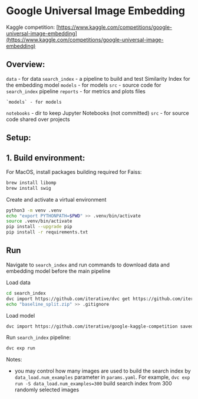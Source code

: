 Google Universal Image Embedding
==============================

Kaggle competition: [https://www.kaggle.com/competitions/google-universal-image-embedding](https://www.kaggle.com/competitions/google-universal-image-embedding)


Overview:
------
`data` - for data 
`search_index` - a pipeline to build and test Similarity Index for the embedding model
    `models` - for models
    `src` - source code for `search_index` pipeline
    `reports` - for  metrics and plots files 
    
    `models` - for models
    
`notebooks` - dir to keep Jupyter Notebooks (not committed)
`src` - for source code shared over projects


Setup:
------

## 1. Build environment:

For MacOS, install packages building required for Faiss:
```bash 
brew install libomp
brew install swig
```

Сreate and activate a virtual environment
```bash
python3 -m venv .venv
echo "export PYTHONPATH=$PWD" >> .venv/bin/activate
source .venv/bin/activate
pip install --upgrade pip
pip install -r requirements.txt
```


## Run 
Navigate to `search_index` and run commands to download data and embedding model before the main pipeline

Load data 
```bash
cd search_index 
dvc import https://github.com/iterative/dvc get https://github.com/iterative/google-kaggle-competition-data-pipeline data/baseline_split.zip --rev v1.0
echo "baseline_split.zip" >> .gitignore
```

Load model 

```bash 
dvc import https://github.com/iterative/google-kaggle-competition saved_model.pt -o models/
```

Run `search_index` pipeline:
```bash
dvc exp run
```

Notes:
- you may control how many images are used to build the search index by `data_load.num_examples` parameter in `params.yaml`. For example, `dvc exp run -S data_load.num_examples=300` build search index from 300 randomly selected images 